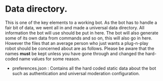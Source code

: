 # Data directory.

This is one of the key elements to a working bot. As the bot has to
handle a fair bit of data, we went all in and made a universal data
directory. All information the bot will use should be put in here.
The bot will also generate some of its own data from commands and so
on, this will also go in here. However the files that an average
person who just wants a plug-n-play robot should be concerned about
are as follows. Please be aware that the names **must** be kept
unless you have gone through and changed the hard-coded name values
for some reason.

- preferences.json : Contains all the hard coded static data about the
                     bot such as authentication and universal
                     moderation configuration.
